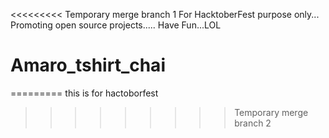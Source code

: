 <<<<<<<<< Temporary merge branch 1
For HacktoberFest purpose only...
Promoting open source projects.....
Have Fun...LOL
# Amaro_tshirt_chai
=========
this is for hactoborfest
>>>>>>>>> Temporary merge branch 2
